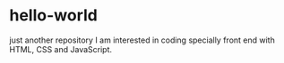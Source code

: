 # hello-world
just another repository
I am interested in coding specially front end with HTML, CSS and JavaScript.
